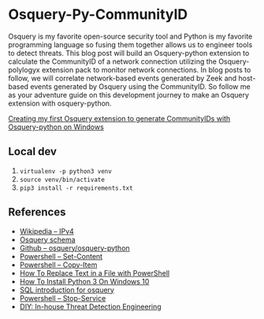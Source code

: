 # Osquery-Py-CommunityID

Osquery is my favorite open-source security tool and Python is my favorite programming language so fusing them together allows us to engineer tools to detect threats. This blog post will build an Osquery-python extension to calculate the CommunityID of a network connection utilizing the Osquery-polylogyx extension pack to monitor network connections. In blog posts to follow, we will correlate network-based events generated by Zeek and host-based events generated by Osquery using the CommunityID. So follow me as your adventure guide on this development journey to make an Osquery extension with osquery-python.

[Creating my first Osquery extension to generate CommunityIDs with Osquery-python on Windows](https://holdmybeersecurity.com/2020/02/11/creating-my-first-osquery-extension-to-generate-communityids-with-osquery-python-on-windows/)



## Local dev
1. `virtualenv -p python3 venv`
1. `source venv/bin/activate`
1. `pip3 install -r requirements.txt`


## References
* [Wikipedia – IPv4](https://en.wikipedia.org/wiki/IPv4)
* [Osquery schema](https://osquery.io/schema/4.1.2)
* [Github – osquery/osquery-python](https://github.com/osquery/osquery-python)
* [Powershell – Set-Content](https://docs.microsoft.com/en-us/powershell/module/microsoft.powershell.management/set-content?view=powershell-7)
* [Powershell – Copy-Item](https://docs.microsoft.com/en-us/powershell/module/microsoft.powershell.management/copy-item?view=powershell-7)
* [How To Replace Text in a File with PowerShell](https://mcpmag.com/articles/2018/08/08/replace-text-with-powershell.aspx)
* [How To Install Python 3 On Windows 10](https://phoenixnap.com/kb/how-to-install-python-3-windows)
* [SQL introduction for osquery](https://medium.com/uptycs/sql-introduction-for-osquery-2e6c8dff3ee0)
* [Powershell – Stop-Service](https://docs.microsoft.com/en-us/powershell/module/microsoft.powershell.management/stop-service?view=powershell-7)
* [DIY: In-house Threat Detection Engineering](https://medium.com/@ateixei/diy-in-house-threat-detection-engineering-73643a0b06f)
